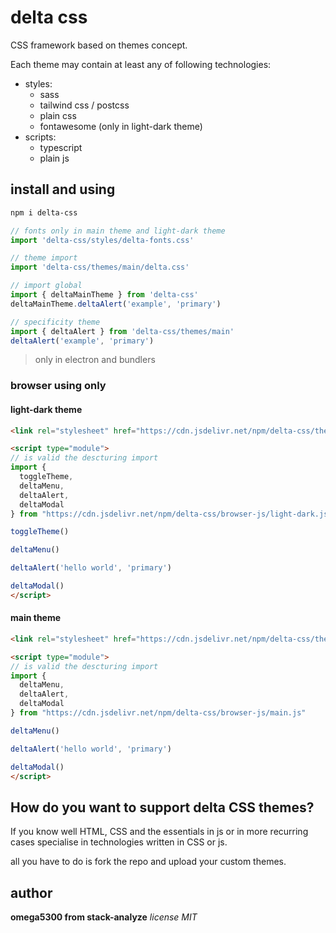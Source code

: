# delta css

CSS framework based on themes concept.

Each theme may contain at least any of following technologies:

- styles:
  - sass
  - tailwind css / postcss
  - plain css
  - fontawesome (only in light-dark theme)
- scripts:
  - typescript
  - plain js

## install and using

```sh
npm i delta-css
```

```javascript
// fonts only in main theme and light-dark theme
import 'delta-css/styles/delta-fonts.css'

// theme import
import 'delta-css/themes/main/delta.css'

// import global
import { deltaMainTheme } from 'delta-css'
deltaMainTheme.deltaAlert('example', 'primary')

// specificity theme
import { deltaAlert } from 'delta-css/themes/main'
deltaAlert('example', 'primary')
```

> only in electron and bundlers

### browser using only

#### light-dark theme
```html
<link rel="stylesheet" href="https://cdn.jsdelivr.net/npm/delta-css/themes/light-dark/delta.css" />

<script type="module"> 
// is valid the descturing import
import {
  toggleTheme,
  deltaMenu,
  deltaAlert,
  deltaModal
} from "https://cdn.jsdelivr.net/npm/delta-css/browser-js/light-dark.js"

toggleTheme()

deltaMenu()

deltaAlert('hello world', 'primary')

deltaModal()
</script>
```

#### main theme
```html
<link rel="stylesheet" href="https://cdn.jsdelivr.net/npm/delta-css/themes/main/delta.css" />

<script type="module"> 
// is valid the descturing import
import {
  deltaMenu,
  deltaAlert,
  deltaModal
} from "https://cdn.jsdelivr.net/npm/delta-css/browser-js/main.js"

deltaMenu()

deltaAlert('hello world', 'primary')

deltaModal()
</script>
```

## How do you want to support delta CSS themes?

If you know well HTML, CSS and the essentials in js or in more recurring cases specialise in technologies written in CSS or js.

all you have to do is fork the repo and upload your custom themes.

## author

**omega5300 from stack-analyze** *license MIT*